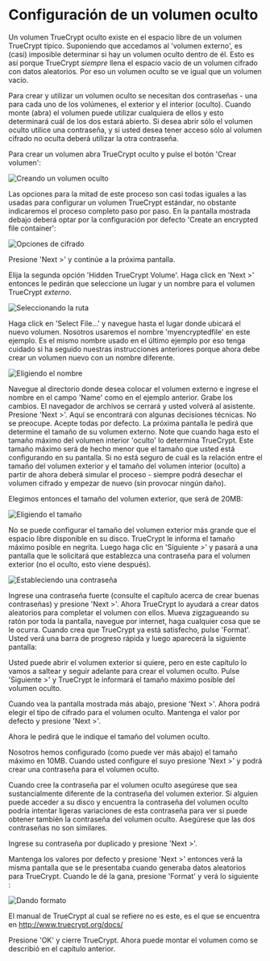 Configuración de un volumen oculto
==================================

Un volumen TrueCrypt oculto existe en el espacio libre de un volumen TrueCrypt típico. Suponiendo que accedamos al 'volumen externo', es (casi) imposible determinar si hay un volumen oculto dentro de él. Esto es así porque TrueCrypt *siempre* llena el espacio vacío de un volumen cifrado con datos aleatorios. Por eso un volumen oculto se ve igual que un volumen vacío.

Para crear y utilizar un volumen oculto se necesitan dos contraseñas - una para cada uno de los volúmenes, el exterior y el interior (oculto). Cuando monte (abra) el volumen puede utilizar cualquiera de ellos y esto determinará cuál de los dos estará abierto. Si desea abrir sólo el volumen oculto utilice una contraseña, y si usted desea tener acceso sólo al volumen cifrado no oculta deberá utilizar la otra contraseña.

Para crear un volumen abra TrueCrypt oculto y pulse el botón 'Crear volumen': 

![Creando un volumen oculto](hidden_vol_001.png)

Las opciones para la mitad de este proceso son casi todas iguales a las usadas para configurar un volumen TrueCrypt estándar, no obstante indicaremos el proceso completo paso por paso. En la pantalla mostrada debajo deberá optar por la configuración por defecto 'Create an encrypted file container':

![Opciones de cifrado](hidden_vol_002.png)

Presione 'Next >' y continúe a la próxima pantalla. 

Elija la segunda opción 'Hidden TrueCrypt Volume'. Haga click en 'Next >' entonces le pedirán que seleccione un lugar y un nombre para el volumen TrueCrypt *externo*.

![Seleccionando la ruta](hidden_vol_004.png)

Haga click en 'Select File...' y navegue hasta el lugar donde ubicará el nuevo volumen. Nosotros usaremos el nombre 'myencryptedfile' en este ejemplo. Es el mismo nombre usado en el último ejemplo por eso tenga cuidado si ha seguido nuestras instrucciones anteriores porque ahora debe crear un volumen nuevo con un nombre diferente.

![Eligiendo el nombre](hidden_vol_005.png)

Navegue al directorio donde desea colocar el volumen externo e ingrese el nombre en el campo 'Name' como en el ejemplo anterior. Grabe los cambios. El navegador de archivos se cerrará y usted volverá al asistente. Presione 'Next >'. Aquí se encontrará con algunas decisiones técnicas. No se preocupe. Acepte todas por defecto. La próxima pantalla le pedirá que determine el tamaño de su volumen externo. Note que cuando haga esto el tamaño máximo del volumen interior 'oculto' lo determina TrueCrypt. Este tamaño máximo será  de hecho menor que el tamaño que usted está configurando en su pantalla. Si no está seguro de cuál es la relación entre el tamaño del volumen exterior y el tamaño del volumen interior (oculto) a partir de ahora deberá simular el proceso - siempre podrá desechar el volumen cifrado y empezar de nuevo (sin provocar ningún daño).

Elegimos entonces el tamaño del volumen exterior, que será de 20MB:

![Eligiendo el tamaño](hidden_vol_006.png)

No se puede configurar el tamaño del volumen exterior más grande que el espacio libre disponible en su disco. TrueCrypt le informa el tamaño máximo posible en negrita. Luego haga clic en 'Siguiente >' y pasará a una pantalla que le solicitará que establezca una contraseña para el volumen exterior (no el oculto, esto viene después).

![Estableciendo una contraseña](hidden_vol_007.png)

Ingrese una contraseña fuerte (consulte el capítulo acerca de crear buenas contraseñas) y presione 'Next >'. Ahora TrueCrypt lo ayudará a crear datos aleatorios para completar el volumen con ellos. Mueva zigzagueando su ratón por toda la pantalla, navegue por internet, haga cualquier cosa que se le ocurra. Cuando crea que TrueCrypt ya está satisfecho, pulse 'Format'. Usted verá una barra de progreso rápida y luego aparecerá la siguiente pantalla:

Usted puede abrir el volumen exterior si quiere, pero en este capítulo lo vamos a saltear y seguir adelante para crear el volumen oculto. Pulse 'Siguiente >' y TrueCrypt le informará el tamaño máximo posible del volumen oculto.

Cuando vea la pantalla mostrada más abajo, presione 'Next >'. Ahora podrá elegir el tipo de cifrado para el volumen oculto. Mantenga el valor por defecto y presione 'Next >'.

Ahora le pedirá que le indique el tamaño del volumen oculto.

Nosotros hemos configurado (como puede ver más abajo) el tamaño máximo en 10MB. Cuando usted configure el suyo presione 'Next >' y podrá crear una contraseña para el volumen oculto.

Cuando cree la contraseña par el volumen oculto asegúrese que sea sustancialmente diferente de la contraseña del volumen exterior. Si alguien puede acceder a su disco y encuentra la contraseña del volumen oculto podría intentar ligeras variaciones de esta contraseña para ver si puede obtener también la contraseña del volumen oculto. Asegúrese que las dos contraseñas no son similares.

Ingrese su contraseña por duplicado y presione 'Next >'. 

Mantenga los valores por defecto y presione 'Next >' entonces verá la misma pantalla que se le presentaba cuando generaba datos aleatorios para TrueCrypt. Cuando le dé la gana, presione 'Format' y verá lo siguiente :

![Dando formato](hidden_vol_014.png)

El manual de TrueCrypt al cual se refiere no es este, es el que se encuentra en http://www.truecrypt.org/docs/

Presione 'OK' y cierre TrueCrypt. Ahora puede montar el volumen como se describió en el capítulo anterior.
